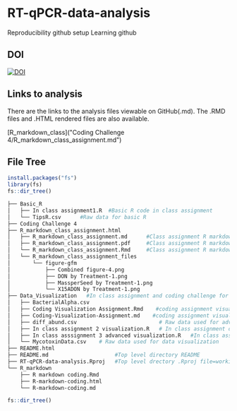# RT-qPCR-data-analysis
Reproducibility github setup
Learning github 

## DOI

[![DOI](https://zenodo.org/badge/924429703.svg)](https://doi.org/10.5281/zenodo.14934312)

## Links to analysis

There are the links to the analysis files viewable on GitHub(.md). The .RMD files and .HTML rendered files are also available. 

[R_markdown_class]("Coding Challenge 4/R_markdown_class_assignment.md")


## File Tree
```r
install.packages("fs")
library(fs)
fs::dir_tree()
```


```bash
├── Basic_R
│   ├── In class assignment1.R  #Basic R code in class assignment
│   └── TipsR.csv      #Raw data for basic R
├── Coding Challenge 4
├── R_markdown_class_assignment.html
│   ├── R_markdown_class_assignment.md      #Class assignment R markdown github flavoured markdown
│   ├── R_markdown_class_assignment.pdf     #Class assignment R markdown pdf
│   └── R_markdown_class_assignment.Rmd     #Class assignment R markdown Rmd
│   └── R_markdown_class_assignment_files
│       └── figure-gfm
│           ├── Combined figure-4.png
│           ├── DON by Treatment-1.png
│           ├── MassperSeed by Treatment-1.png
│           └── X15ADON by Treatment-1.png
├── Data_Visualization   #In class assignment and coding challenge for data visualization
│   ├── BacterialAlpha.csv
│   ├── Coding Visualization Assignment.Rmd    #coding assignment visualization part 1 rmd file
│   ├── Coding-Visualization-Assignment.md    #coding assignment visualization part 1 md file
│   ├── diff_abund.csv                          # Raw data used for advanced visualization
│   ├── In class assignment 2 visualization.R   # In class assignment datavisualization part 1
│   ├── In class asssignment 3 advanced visualization.R   #In class assignment data visualization part 2
│   └── MycotoxinData.csv    # Raw data used for data visualization
├── README.html
├── README.md                     #Top level directory README
├── RT-qPCR-data-analysis.Rproj   #Top level drectory .Rproj file=working directory
└── R_markdown
    ├── R markdown coding.Rmd
    ├── R-markdown-coding.html
    └── R-markdown-coding.md
```

```r
fs::dir_tree()
```


